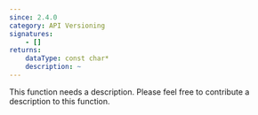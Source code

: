 ```yaml
---
since: 2.4.0
category: API Versioning
signatures:
    - []
returns:
    dataType: const char*
    description: ~
---
```


This function needs a description. Please feel free to contribute a description to this function.
